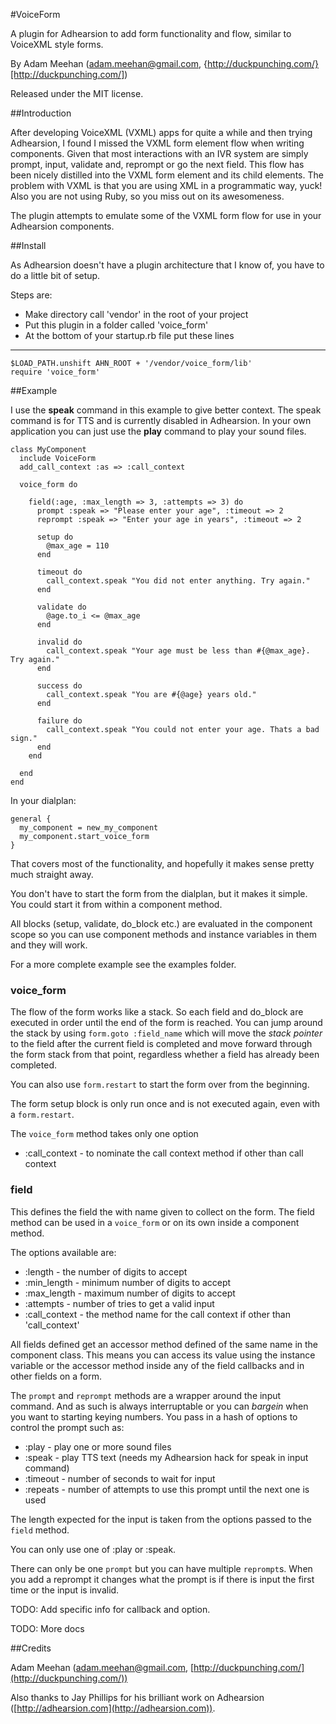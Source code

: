 #VoiceForm

A plugin for Adhearsion to add form functionality and flow, similar to VoiceXML style forms.

By Adam Meehan (adam.meehan@gmail.com, {http://duckpunching.com/}[http://duckpunching.com/])

Released under the MIT license.

##Introduction

After developing VoiceXML (VXML) apps for quite a while and then trying Adhearsion, I found I missed 
the VXML form element flow when writing components. Given that most interactions with an IVR system
are simply prompt, input, validate and, reprompt or go the next field. This flow has been nicely 
distilled into the VXML form element and its child elements. The problem with VXML is that you are 
using XML in a programmatic way, yuck! Also you are not using Ruby, so you miss out on its awesomeness.

The plugin attempts to emulate some of the VXML form flow for use in your Adhearsion components.


##Install

As Adhearsion doesn't have a plugin architecture that I know of, you have to do a little bit of setup.

Steps are:
- Make directory call 'vendor' in the root of your project 
- Put this plugin in a folder called 'voice_form'
- At the bottom of your startup.rb file put these lines

----------------

    $LOAD_PATH.unshift AHN_ROOT + '/vendor/voice_form/lib'
    require 'voice_form'


##Example

I use the **speak** command in this example to give better context. The speak command is for TTS 
and is currently disabled in Adhearsion. In your own application you can just use the **play**
command to play your sound files.

    class MyComponent
      include VoiceForm
      add_call_context :as => :call_context

      voice_form do      
      
        field(:age, :max_length => 3, :attempts => 3) do
          prompt :speak => "Please enter your age", :timeout => 2
          reprompt :speak => "Enter your age in years", :timeout => 2
          
          setup do
            @max_age = 110
          end
          
          timeout do
            call_context.speak "You did not enter anything. Try again."
          end
                  
          validate do
            @age.to_i <= @max_age
          end
          
          invalid do
            call_context.speak "Your age must be less than #{@max_age}. Try again."
          end
          
          success do
            call_context.speak "You are #{@age} years old."
          end
          
          failure do
            call_context.speak "You could not enter your age. Thats a bad sign."
          end      
        end
       
      end
    end

In your dialplan:

    general {
      my_component = new_my_component
      my_component.start_voice_form
    }

That covers most of the functionality, and hopefully it makes sense pretty much straight 
away.

You don't have to start the form from the dialplan, but it makes it simple. You could start it from 
within a component method.

All blocks (setup, validate, do_block etc.) are evaluated in the component scope so you can use 
component methods and instance variables in them and they will work.

For a more complete example see the examples folder.

### voice_form

The flow of the form works like a stack. So each field and do_block are executed in order until the 
end of the form is reached. You can jump around the stack by using `form.goto :field_name` which
will move the *stack pointer* to the field after the current field is completed and move forward
through the form stack from that point, regardless whether a field has already been completed.

You can also use `form.restart` to start the form over from the beginning.

The form setup block is only run once and is not executed again, even with a `form.restart`.

The `voice_form` method takes only one option

- :call_context - to nominate the call context method if other than call context
                                  

### field

This defines the field the with name given to collect on the form. The field method can be used
in a `voice_form` or on its own inside a component method.

The options available are:

- :length       - the number of digits to accept
- :min_length   - minimum number of digits to accept
- :max_length   - maximum number of digits to accept
- :attempts     - number of tries to get a valid input
- :call_context - the method name for the call context if other than 'call_context'

All fields defined get an accessor method defined of the same name in the component class.
This means you can access its value using the instance variable or the accessor method inside any of
the field callbacks and in other fields on a form.

The `prompt` and `reprompt` methods are a wrapper around the input command. And as such is always 
interruptable or you can _bargein_ when you want to starting keying numbers. You pass in a 
hash of options to control the prompt such as:

- :play    - play one or more sound files
- :speak   - play TTS text (needs my Adhearsion hack for speak in input command)
- :timeout - number of seconds to wait for input
- :repeats - number of attempts to use this prompt until the next one is used

The length expected for the input is taken from the options passed to the `field` method.

You can only use one of :play or :speak.

There can only be one `prompt` but you can have multiple `reprompt`s. When you add a reprompt it changes
what the prompt is if there is input the first time or the input is invalid.


TODO: Add specific info for callback and option.


TODO: More docs


##Credits

Adam Meehan (adam.meehan@gmail.com, [http://duckpunching.com/](http://duckpunching.com/))

Also thanks to Jay Phillips for his brilliant work on Adhearsion ([http://adhearsion.com](http://adhearsion.com)).
